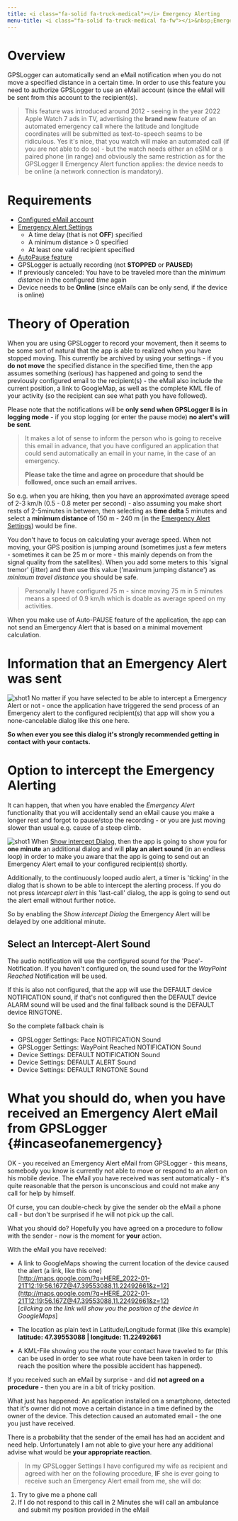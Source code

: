 ```yaml
---
title: <i class="fa-solid fa-truck-medical"></i> Emergency Alerting
menu-title: <i class="fa-solid fa-truck-medical fa-fw"></i>&nbsp;Emergency Alert
---
```

# Overview
GPSLogger can automatically send an eMail notification when you do not move a specified distance in a certain time. In
order to use this feature you need to authorize GPSLogger to use an eMail account (since the eMail will be sent from
this account to the recipient(s).

> This feature was introduced around 2012 - seeing in the year 2022 Apple Watch 7 ads in TV, advertising the **brand
> new** feature of an automated emergency call where the latitude and longitude coordinates will be submitted as
> text-to-speech seams to be ridiculous. Yes it's nice, that you watch will make an automated call (if you are not able
> to do so) - but the watch needs either an eSIM or a paired phone (in range) and obviously the same restriction as for
> the GPSLogger II Emergency Alert function applies: the device needs to be online (a network connection is mandatory).

# Requirements
- [Configured eMail account](../8140-email/)
- [Emergency Alert Settings](../8150-emergency/)
  - A time delay (that is not **OFF**) specified
  - A minimum distance > 0 specified
  - At least one valid recipient specified
- <i class="fa-solid fa-toggle-off"></i> [AutoPause feature](../8010-general/#autopause) 
- GPSLogger is actually recording (not **STOPPED** or **PAUSED**)
- If previously canceled: You have to be traveled more than the _minimum distance_ in the configured _time_ again
- Device needs to be **Online** (since eMails can be only send, if the device is online)

# Theory of Operation
When you are using GPSLogger to record your movement, then it seems to be some sort of natural that the app is able to 
realized when you have stopped moving. This currently be archived by using your settings - if you **do not move** the
specified distance in the specified time, then the app assumes something (serious) has happened and going to send the
previously configured email to the recipient(s) - the eMail also include the current position, a link to GoogleMap, as
well as the complete KML file of your activity (so the recipient can see what path you have followed).

Please note that the notifications will be **only send when GPSLogger II is in logging mode** - if you stop logging (or
enter the pause mode) **no alert's will be sent**.

> It makes a lot of sense to inform the person who is going to receive this email in advance, that you have configured
> an application that could send automatically an email in your name, in the case of an emergency.
>
> **Please take the time and agree on procedure that should be followed, once such an email arrives.** 

So e.g. when you are hiking, then you have an approximated average speed of 2-3 km/h (0.5 - 0.8 meter per second) - 
also assuming you make short rests of 2-5minutes in between, then selecting as **time delta** 5 minutes and select a
**minimum distance** of 150 m - 240 m (in the [Emergency Alert Settings](../8150-emergency/)) would be fine.

<i class="fa-solid fa-hand-point-up"></i> You don't have to focus on calculating your average speed. When not
moving, your GPS position is jumping around (sometimes just a few meters - sometimes it can be 25 m or more - this
mainly depends on from the signal quality from the satellites). When you add some meters to this 'signal tremor'
(jitter) and then use this value ('maximum jumping distance') as _minimum travel distance_ you should be safe. 

> Personally I have configured 75 m - since moving 75 m in 5 minutes means a speed of 0.9 km/h which is doable
> as average speed on my activities. 

<i class="fa-solid fa-warning"></i> When you make use of Auto-PAUSE feature of the application, the app can not send an
Emergency Alert that is based on a minimal movement calculation.

# Information that an Emergency Alert was sent

<span class="shot">![shot1](/assets/img/gpsl/emergency-sent.png)</span> No matter if you have selected to be able to
intercept a Emergency Alert or not - once the application have triggered the send process of an Emergency alert to the
configured recipient(s) that app will show you a none-cancelable dialog like this one here.

**<i class="fa-solid fa-hand-point-up"></i> So when ever you see this dialog it's strongly recommended getting in contact
with your contacts.**

# Option to intercept the Emergency Alerting
It can happen, that when you have enabled the _Emergency Alert_ functionality that you will accidentally send an eMail
cause you make a longer rest and forgot to pause/stop the recording - or you are just moving slower than usual e.g.
cause of a steep climb.

<span class="shot">![shot1](/assets/img/gpsl/emergency-cancel.png)</span> When
[<i class="fa-solid fa-toggle-on"></i> Show intercept Dialog](../8150-emergency/), then the app is going to show you for
**one minute** an additional dialog and will **play an alert sound** (in an endless loop) in order to make you aware
that the app is going to send out an Emergency Alert email to your configured recipient(s) shortly.

Additionally, to the continuously looped audio alert, a timer is 'ticking' in the dialog that is shown to be able to
intercept the alerting process. If you do not press _Intercept alert_ in this 'last-call' dialog, the app is going to
send out the alert email without further notice.<br class="shot-end">

So by enabling the _Show intercept Dialog_ the Emergency Alert will be delayed by one additional minute.

## Select an Intercept-Alert Sound
The audio notification will use the configured sound for the 'Pace'-Notification. If you haven't configured on, the
sound used for the _WayPoint Reached_ Notification will be used.

If this is also not configured, that the app will use the DEFAULT device NOTIFICATION sound, if that's not configured
then the DEFAULT device ALARM sound will be used and the final fallback sound is the DEFAULT device RINGTONE.

So the complete fallback chain is
- GPSLogger Settings: Pace NOTIFICATION Sound 
- GPSLogger Settings: WayPoint Reached NOTIFICATION  Sound
- Device Settings: DEFAULT NOTIFICATION Sound
- Device Settings: DEFAULT ALERT Sound
- Device Settings: DEFAULT RINGTONE Sound

# What you should do, when you have received an Emergency Alert eMail from GPSLogger {#incaseofanemergency}
OK - you received an Emergency Alert eMail from GPSLogger - this means, somebody you know is currently not able to move
or respond to an alert on his mobile device. The eMail you have received was sent automatically - it's quite reasonable
that the person is unconscious and could not make any call for help by himself.

Of curse, you can double-check by give the sender ob the eMail a phone call - but don't be surprised if he will not pick
up the call.

What you should do? Hopefully you have agreed on a procedure to follow with the sender - now is the moment for **your**
action.

With the eMail you have received:
- A link to GoogleMaps showing the current location of the device caused the alert (a link, like this one)<br/>
  [http://maps.google.com/?q=HERE_2022-01-21T12:19:56.167Z@47.39553088,11.22492661&z=12](http://maps.google.com/?q=HERE_2022-01-21T12:19:56.167Z@47.39553088,11.22492661&z=12)<br/>
  \[_clicking on the link will show you the position of the device in GoogleMaps_\]
 
- The location as plain text in Latitude/Longitude format (like this example)<br/>
  **latitude: 47.39553088 | longitude: 11.22492661**
 
- A KML-File showing you the route your contact have traveled to far (this can be used in order to see what route have
  been taken in order to reach the position where the possible accident has happened).

If you received such an eMail by surprise - and did **not agreed on a procedure** - then you are in a bit of tricky
position.

What just has happened: An application installed on a smartphone, detected that it's owner did not move a certain
distance in a time defined by the owner of the device. This detection caused an automated email - the one you just have
received. 

There is a probability that the sender of the email has had an accident and need help. Unfortunately I am not able to
give your here any additional advise what would be **your appropriate reaction**.

> In my GPSLogger Settings I have configured my wife as recipient and agreed with her on the following procedure, **IF**
> she is ever going to receive such an Emergency Alert email from me, she will do:
1. Try to give me a phone call
2. If I do not respond to this call in 2 Minutes she will call an ambulance and submit my position provided in the eMail